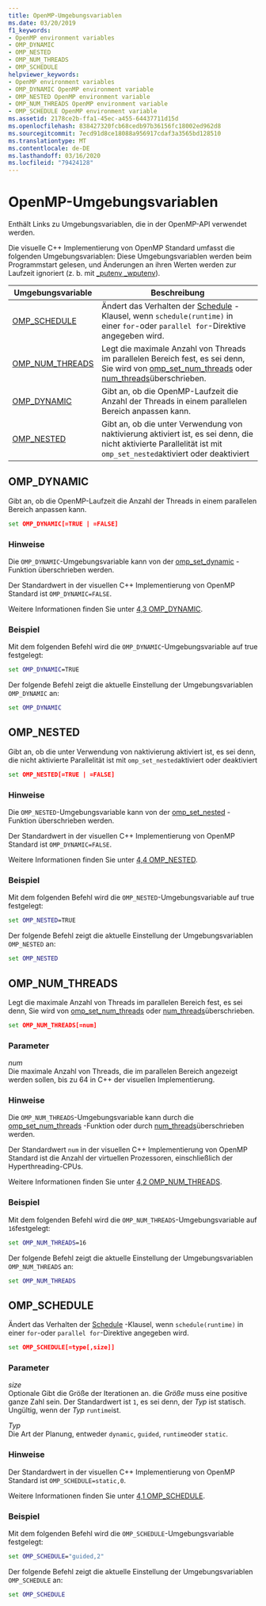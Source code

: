 ```yaml
---
title: OpenMP-Umgebungsvariablen
ms.date: 03/20/2019
f1_keywords:
- OpenMP environment variables
- OMP_DYNAMIC
- OMP_NESTED
- OMP_NUM_THREADS
- OMP_SCHEDULE
helpviewer_keywords:
- OpenMP environment variables
- OMP_DYNAMIC OpenMP environment variable
- OMP_NESTED OpenMP environment variable
- OMP_NUM_THREADS OpenMP environment variable
- OMP_SCHEDULE OpenMP environment variable
ms.assetid: 2178ce2b-ffa1-45ec-a455-64437711d15d
ms.openlocfilehash: 838427320fcb68cedb97b36156fc18002ed962d8
ms.sourcegitcommit: 7ecd91d8ce18088a956917cdaf3a3565bd128510
ms.translationtype: MT
ms.contentlocale: de-DE
ms.lasthandoff: 03/16/2020
ms.locfileid: "79424128"
---
```

# <a name="openmp-environment-variables"></a>OpenMP-Umgebungsvariablen

Enthält Links zu Umgebungsvariablen, die in der OpenMP-API verwendet werden.

Die visuelle C++ Implementierung von OpenMP Standard umfasst die folgenden Umgebungsvariablen: Diese Umgebungsvariablen werden beim Programmstart gelesen, und Änderungen an ihren Werten werden zur Laufzeit ignoriert (z. b. mit [_putenv _wputenv](../../../c-runtime-library/reference/putenv-wputenv.md)).

|Umgebungsvariable|Beschreibung|
|--------------------|-----------|
|[OMP_SCHEDULE](#omp-schedule)|Ändert das Verhalten der [Schedule](openmp-clauses.md#schedule) -Klausel, wenn `schedule(runtime)` in einer `for`-oder `parallel for`-Direktive angegeben wird.|
|[OMP_NUM_THREADS](#omp-num-threads)|Legt die maximale Anzahl von Threads im parallelen Bereich fest, es sei denn, Sie wird von [omp_set_num_threads](openmp-functions.md#omp-set-num-threads) oder [num_threads](openmp-clauses.md#num-threads)überschrieben.|
|[OMP_DYNAMIC](#omp-dynamic)|Gibt an, ob die OpenMP-Laufzeit die Anzahl der Threads in einem parallelen Bereich anpassen kann.|
|[OMP_NESTED](#omp-nested)|Gibt an, ob die unter Verwendung von naktivierung aktiviert ist, es sei denn, die nicht aktivierte Parallelität ist mit `omp_set_nested`aktiviert oder deaktiviert|

## <a name="omp-dynamic"></a>OMP_DYNAMIC

Gibt an, ob die OpenMP-Laufzeit die Anzahl der Threads in einem parallelen Bereich anpassen kann.

```cmd
set OMP_DYNAMIC[=TRUE | =FALSE]
```

### <a name="remarks"></a>Hinweise

Die `OMP_DYNAMIC`-Umgebungsvariable kann von der [omp_set_dynamic](openmp-functions.md#omp-set-dynamic) -Funktion überschrieben werden.

Der Standardwert in der visuellen C++ Implementierung von OpenMP Standard ist `OMP_DYNAMIC=FALSE`.

Weitere Informationen finden Sie unter [4,3 OMP_DYNAMIC](../../../parallel/openmp/4-3-omp-dynamic.md).

### <a name="example"></a>Beispiel

Mit dem folgenden Befehl wird die `OMP_DYNAMIC`-Umgebungsvariable auf true festgelegt:

```cmd
set OMP_DYNAMIC=TRUE
```

Der folgende Befehl zeigt die aktuelle Einstellung der Umgebungsvariablen `OMP_DYNAMIC` an:

```cmd
set OMP_DYNAMIC
```

## <a name="omp-nested"></a>OMP_NESTED

Gibt an, ob die unter Verwendung von naktivierung aktiviert ist, es sei denn, die nicht aktivierte Parallelität ist mit `omp_set_nested`aktiviert oder deaktiviert

```cmd
set OMP_NESTED[=TRUE | =FALSE]
```

### <a name="remarks"></a>Hinweise

Die `OMP_NESTED`-Umgebungsvariable kann von der [omp_set_nested](openmp-functions.md#omp-set-nested) -Funktion überschrieben werden.

Der Standardwert in der visuellen C++ Implementierung von OpenMP Standard ist `OMP_DYNAMIC=FALSE`.

Weitere Informationen finden Sie unter [4,4 OMP_NESTED](../../../parallel/openmp/4-4-omp-nested.md).

### <a name="example"></a>Beispiel

Mit dem folgenden Befehl wird die `OMP_NESTED`-Umgebungsvariable auf true festgelegt:

```cmd
set OMP_NESTED=TRUE
```

Der folgende Befehl zeigt die aktuelle Einstellung der Umgebungsvariablen `OMP_NESTED` an:

```cmd
set OMP_NESTED
```

## <a name="omp-num-threads"></a>OMP_NUM_THREADS

Legt die maximale Anzahl von Threads im parallelen Bereich fest, es sei denn, Sie wird von [omp_set_num_threads](openmp-functions.md#omp-set-num-threads) oder [num_threads](openmp-clauses.md#num-threads)überschrieben.

```cmd
set OMP_NUM_THREADS[=num]
```

### <a name="parameters"></a>Parameter

*num*<br/>
Die maximale Anzahl von Threads, die im parallelen Bereich angezeigt werden sollen, bis zu 64 in C++ der visuellen Implementierung.

### <a name="remarks"></a>Hinweise

Die `OMP_NUM_THREADS`-Umgebungsvariable kann durch die [omp_set_num_threads](openmp-functions.md#omp-set-num-threads) -Funktion oder durch [num_threads](openmp-clauses.md#num-threads)überschrieben werden.

Der Standardwert `num` in der visuellen C++ Implementierung von OpenMP Standard ist die Anzahl der virtuellen Prozessoren, einschließlich der Hyperthreading-CPUs.

Weitere Informationen finden Sie unter [4,2 OMP_NUM_THREADS](../../../parallel/openmp/4-2-omp-num-threads.md).

### <a name="example"></a>Beispiel

Mit dem folgenden Befehl wird die `OMP_NUM_THREADS`-Umgebungsvariable auf `16`festgelegt:

```cmd
set OMP_NUM_THREADS=16
```

Der folgende Befehl zeigt die aktuelle Einstellung der Umgebungsvariablen `OMP_NUM_THREADS` an:

```cmd
set OMP_NUM_THREADS
```

## <a name="omp-schedule"></a>OMP_SCHEDULE

Ändert das Verhalten der [Schedule](openmp-clauses.md#schedule) -Klausel, wenn `schedule(runtime)` in einer `for`-oder `parallel for`-Direktive angegeben wird.

```cmd
set OMP_SCHEDULE[=type[,size]]
```

### <a name="parameters"></a>Parameter

*size*<br/>
Optionale Gibt die Größe der Iterationen an. die *Größe* muss eine positive ganze Zahl sein. Der Standardwert ist `1`, es sei denn, der *Typ* ist statisch. Ungültig, wenn der *Typ* `runtime`ist.

*Typ*<br/>
Die Art der Planung, entweder `dynamic`, `guided`, `runtime`oder `static`.

### <a name="remarks"></a>Hinweise

Der Standardwert in der visuellen C++ Implementierung von OpenMP Standard ist `OMP_SCHEDULE=static,0`.

Weitere Informationen finden Sie unter [4,1 OMP_SCHEDULE](../../../parallel/openmp/4-1-omp-schedule.md).

### <a name="example"></a>Beispiel

Mit dem folgenden Befehl wird die `OMP_SCHEDULE`-Umgebungsvariable festgelegt:

```cmd
set OMP_SCHEDULE="guided,2"
```

Der folgende Befehl zeigt die aktuelle Einstellung der Umgebungsvariablen `OMP_SCHEDULE` an:

```cmd
set OMP_SCHEDULE
```
